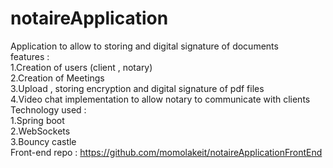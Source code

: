 # notaireApplication
Application to allow to storing and digital signature of documents <br />
features :  <br />
1.Creation of users (client , notary) <br />
2.Creation of Meetings <br />
3.Upload , storing encryption and digital signature of pdf files <br /> 
4.Video chat implementation to allow notary to communicate with clients <br />
Technology used : <br />
1.Spring boot  <br />
2.WebSockets <br />
3.Bouncy castle <br />
Front-end repo : https://github.com/momolakeit/notaireApplicationFrontEnd
